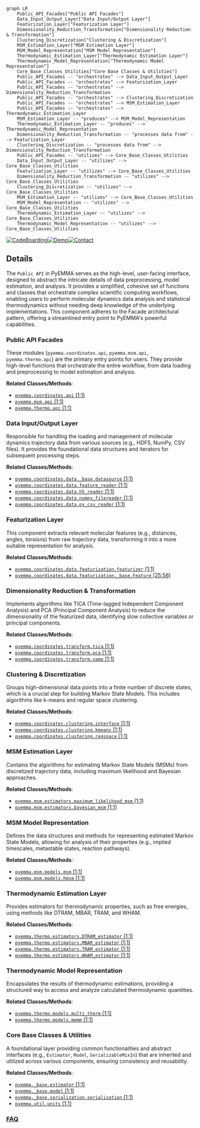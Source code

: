 ```mermaid
graph LR
    Public_API_Facades["Public API Facades"]
    Data_Input_Output_Layer["Data Input/Output Layer"]
    Featurization_Layer["Featurization Layer"]
    Dimensionality_Reduction_Transformation["Dimensionality Reduction & Transformation"]
    Clustering_Discretization["Clustering & Discretization"]
    MSM_Estimation_Layer["MSM Estimation Layer"]
    MSM_Model_Representation["MSM Model Representation"]
    Thermodynamic_Estimation_Layer["Thermodynamic Estimation Layer"]
    Thermodynamic_Model_Representation["Thermodynamic Model Representation"]
    Core_Base_Classes_Utilities["Core Base Classes & Utilities"]
    Public_API_Facades -- "orchestrates" --> Data_Input_Output_Layer
    Public_API_Facades -- "orchestrates" --> Featurization_Layer
    Public_API_Facades -- "orchestrates" --> Dimensionality_Reduction_Transformation
    Public_API_Facades -- "orchestrates" --> Clustering_Discretization
    Public_API_Facades -- "orchestrates" --> MSM_Estimation_Layer
    Public_API_Facades -- "orchestrates" --> Thermodynamic_Estimation_Layer
    MSM_Estimation_Layer -- "produces" --> MSM_Model_Representation
    Thermodynamic_Estimation_Layer -- "produces" --> Thermodynamic_Model_Representation
    Dimensionality_Reduction_Transformation -- "processes data from" --> Featurization_Layer
    Clustering_Discretization -- "processes data from" --> Dimensionality_Reduction_Transformation
    Public_API_Facades -- "utilizes" --> Core_Base_Classes_Utilities
    Data_Input_Output_Layer -- "utilizes" --> Core_Base_Classes_Utilities
    Featurization_Layer -- "utilizes" --> Core_Base_Classes_Utilities
    Dimensionality_Reduction_Transformation -- "utilizes" --> Core_Base_Classes_Utilities
    Clustering_Discretization -- "utilizes" --> Core_Base_Classes_Utilities
    MSM_Estimation_Layer -- "utilizes" --> Core_Base_Classes_Utilities
    MSM_Model_Representation -- "utilizes" --> Core_Base_Classes_Utilities
    Thermodynamic_Estimation_Layer -- "utilizes" --> Core_Base_Classes_Utilities
    Thermodynamic_Model_Representation -- "utilizes" --> Core_Base_Classes_Utilities
```

[![CodeBoarding](https://img.shields.io/badge/Generated%20by-CodeBoarding-9cf?style=flat-square)](https://github.com/CodeBoarding/GeneratedOnBoardings)[![Demo](https://img.shields.io/badge/Try%20our-Demo-blue?style=flat-square)](https://www.codeboarding.org/demo)[![Contact](https://img.shields.io/badge/Contact%20us%20-%20contact@codeboarding.org-lightgrey?style=flat-square)](mailto:contact@codeboarding.org)

## Details

The `Public API` in PyEMMA serves as the high-level, user-facing interface, designed to abstract the intricate details of data preprocessing, model estimation, and analysis. It provides a simplified, cohesive set of functions and classes that orchestrate complex scientific computing workflows, enabling users to perform molecular dynamics data analysis and statistical thermodynamics without needing deep knowledge of the underlying implementations. This component adheres to the Facade architectural pattern, offering a streamlined entry point to PyEMMA's powerful capabilities.

### Public API Facades
These modules (`pyemma.coordinates.api`, `pyemma.msm.api`, `pyemma.thermo.api`) are the primary entry points for users. They provide high-level functions that orchestrate the entire workflow, from data loading and preprocessing to model estimation and analysis.


**Related Classes/Methods**:

- <a href="https://github.com/markovmodel/pyemma/blob/devel/pyemma/coordinates/api.py#L1-L1" target="_blank" rel="noopener noreferrer">`pyemma.coordinates.api` (1:1)</a>
- <a href="https://github.com/markovmodel/pyemma/blob/devel/pyemma/msm/api.py#L1-L1" target="_blank" rel="noopener noreferrer">`pyemma.msm.api` (1:1)</a>
- <a href="https://github.com/markovmodel/pyemma/blob/devel/pyemma/thermo/api.py#L1-L1" target="_blank" rel="noopener noreferrer">`pyemma.thermo.api` (1:1)</a>


### Data Input/Output Layer
Responsible for handling the loading and management of molecular dynamics trajectory data from various sources (e.g., HDF5, NumPy, CSV files). It provides the foundational data structures and iterators for subsequent processing steps.


**Related Classes/Methods**:

- <a href="https://github.com/markovmodel/pyemma/blob/devel/pyemma/coordinates/data/_base/datasource.py#L1-L1" target="_blank" rel="noopener noreferrer">`pyemma.coordinates.data._base.datasource` (1:1)</a>
- <a href="https://github.com/markovmodel/pyemma/blob/devel/pyemma/coordinates/data/feature_reader.py#L1-L1" target="_blank" rel="noopener noreferrer">`pyemma.coordinates.data.feature_reader` (1:1)</a>
- <a href="https://github.com/markovmodel/pyemma/blob/devel/pyemma/coordinates/data/h5_reader.py#L1-L1" target="_blank" rel="noopener noreferrer">`pyemma.coordinates.data.h5_reader` (1:1)</a>
- <a href="https://github.com/markovmodel/pyemma/blob/devel/pyemma/coordinates/data/numpy_filereader.py#L1-L1" target="_blank" rel="noopener noreferrer">`pyemma.coordinates.data.numpy_filereader` (1:1)</a>
- <a href="https://github.com/markovmodel/pyemma/blob/devel/pyemma/coordinates/data/py_csv_reader.py#L1-L1" target="_blank" rel="noopener noreferrer">`pyemma.coordinates.data.py_csv_reader` (1:1)</a>


### Featurization Layer
This component extracts relevant molecular features (e.g., distances, angles, torsions) from raw trajectory data, transforming it into a more suitable representation for analysis.


**Related Classes/Methods**:

- <a href="https://github.com/markovmodel/pyemma/blob/devel/pyemma/coordinates/data/featurization/featurizer.py#L1-L1" target="_blank" rel="noopener noreferrer">`pyemma.coordinates.data.featurization.featurizer` (1:1)</a>
- <a href="https://github.com/markovmodel/pyemma/blob/devel/pyemma/coordinates/data/featurization/_base.py#L25-L56" target="_blank" rel="noopener noreferrer">`pyemma.coordinates.data.featurization._base.Feature` (25:56)</a>


### Dimensionality Reduction & Transformation
Implements algorithms like TICA (Time-lagged Independent Component Analysis) and PCA (Principal Component Analysis) to reduce the dimensionality of the featurized data, identifying slow collective variables or principal components.


**Related Classes/Methods**:

- <a href="https://github.com/markovmodel/pyemma/blob/devel/pyemma/coordinates/transform/tica.py#L1-L1" target="_blank" rel="noopener noreferrer">`pyemma.coordinates.transform.tica` (1:1)</a>
- <a href="https://github.com/markovmodel/pyemma/blob/devel/pyemma/coordinates/transform/pca.py#L1-L1" target="_blank" rel="noopener noreferrer">`pyemma.coordinates.transform.pca` (1:1)</a>
- <a href="https://github.com/markovmodel/pyemma/blob/devel/pyemma/coordinates/transform/vamp.py#L1-L1" target="_blank" rel="noopener noreferrer">`pyemma.coordinates.transform.vamp` (1:1)</a>


### Clustering & Discretization
Groups high-dimensional data points into a finite number of discrete states, which is a crucial step for building Markov State Models. This includes algorithms like k-means and regular space clustering.


**Related Classes/Methods**:

- <a href="https://github.com/markovmodel/pyemma/blob/devel/pyemma/coordinates/clustering/interface.py#L1-L1" target="_blank" rel="noopener noreferrer">`pyemma.coordinates.clustering.interface` (1:1)</a>
- <a href="https://github.com/markovmodel/pyemma/blob/devel/pyemma/coordinates/clustering/kmeans.py#L1-L1" target="_blank" rel="noopener noreferrer">`pyemma.coordinates.clustering.kmeans` (1:1)</a>
- <a href="https://github.com/markovmodel/pyemma/blob/devel/pyemma/coordinates/clustering/regspace.py#L1-L1" target="_blank" rel="noopener noreferrer">`pyemma.coordinates.clustering.regspace` (1:1)</a>


### MSM Estimation Layer
Contains the algorithms for estimating Markov State Models (MSMs) from discretized trajectory data, including maximum likelihood and Bayesian approaches.


**Related Classes/Methods**:

- <a href="https://github.com/markovmodel/pyemma/blob/devel/pyemma/msm/estimators/maximum_likelihood_msm.py#L1-L1" target="_blank" rel="noopener noreferrer">`pyemma.msm.estimators.maximum_likelihood_msm` (1:1)</a>
- <a href="https://github.com/markovmodel/pyemma/blob/devel/pyemma/msm/estimators/bayesian_msm.py#L1-L1" target="_blank" rel="noopener noreferrer">`pyemma.msm.estimators.bayesian_msm` (1:1)</a>


### MSM Model Representation
Defines the data structures and methods for representing estimated Markov State Models, allowing for analysis of their properties (e.g., implied timescales, metastable states, reaction pathways).


**Related Classes/Methods**:

- <a href="https://github.com/markovmodel/pyemma/blob/devel/pyemma/msm/models/msm.py#L1-L1" target="_blank" rel="noopener noreferrer">`pyemma.msm.models.msm` (1:1)</a>
- <a href="https://github.com/markovmodel/pyemma/blob/devel/pyemma/msm/models/hmsm.py#L1-L1" target="_blank" rel="noopener noreferrer">`pyemma.msm.models.hmsm` (1:1)</a>


### Thermodynamic Estimation Layer
Provides estimators for thermodynamic properties, such as free energies, using methods like DTRAM, MBAR, TRAM, and WHAM.


**Related Classes/Methods**:

- <a href="https://github.com/markovmodel/pyemma/blob/devel/pyemma/thermo/estimators/DTRAM_estimator.py#L1-L1" target="_blank" rel="noopener noreferrer">`pyemma.thermo.estimators.DTRAM_estimator` (1:1)</a>
- <a href="https://github.com/markovmodel/pyemma/blob/devel/pyemma/thermo/estimators/MBAR_estimator.py#L1-L1" target="_blank" rel="noopener noreferrer">`pyemma.thermo.estimators.MBAR_estimator` (1:1)</a>
- <a href="https://github.com/markovmodel/pyemma/blob/devel/pyemma/thermo/estimators/TRAM_estimator.py#L1-L1" target="_blank" rel="noopener noreferrer">`pyemma.thermo.estimators.TRAM_estimator` (1:1)</a>
- <a href="https://github.com/markovmodel/pyemma/blob/devel/pyemma/thermo/estimators/WHAM_estimator.py#L1-L1" target="_blank" rel="noopener noreferrer">`pyemma.thermo.estimators.WHAM_estimator` (1:1)</a>


### Thermodynamic Model Representation
Encapsulates the results of thermodynamic estimations, providing a structured way to access and analyze calculated thermodynamic quantities.


**Related Classes/Methods**:

- <a href="https://github.com/markovmodel/pyemma/blob/devel/pyemma/thermo/models/multi_therm.py#L1-L1" target="_blank" rel="noopener noreferrer">`pyemma.thermo.models.multi_therm` (1:1)</a>
- <a href="https://github.com/markovmodel/pyemma/blob/devel/pyemma/thermo/models/memm.py#L1-L1" target="_blank" rel="noopener noreferrer">`pyemma.thermo.models.memm` (1:1)</a>


### Core Base Classes & Utilities
A foundational layer providing common functionalities and abstract interfaces (e.g., `Estimator`, `Model`, `SerializableMixIn`) that are inherited and utilized across various components, ensuring consistency and reusability.


**Related Classes/Methods**:

- <a href="https://github.com/markovmodel/pyemma/blob/devel/pyemma/_base/estimator.py#L1-L1" target="_blank" rel="noopener noreferrer">`pyemma._base.estimator` (1:1)</a>
- <a href="https://github.com/markovmodel/pyemma/blob/devel/pyemma/_base/model.py#L1-L1" target="_blank" rel="noopener noreferrer">`pyemma._base.model` (1:1)</a>
- <a href="https://github.com/markovmodel/pyemma/blob/devel/pyemma/_base/serialization/serialization.py#L1-L1" target="_blank" rel="noopener noreferrer">`pyemma._base.serialization.serialization` (1:1)</a>
- <a href="https://github.com/markovmodel/pyemma/blob/devel/pyemma/util/units.py#L1-L1" target="_blank" rel="noopener noreferrer">`pyemma.util.units` (1:1)</a>




### [FAQ](https://github.com/CodeBoarding/GeneratedOnBoardings/tree/main?tab=readme-ov-file#faq)